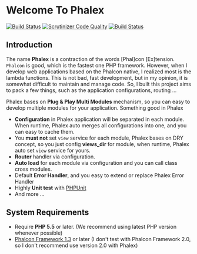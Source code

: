 # Welcome To Phalex

[![Build Status](https://travis-ci.org/tmquang6805/phalex.svg?branch=master)](https://travis-ci.org/tmquang6805/phalex)
[![Scrutinizer Code Quality](https://scrutinizer-ci.com/g/tmquang6805/phalex/badges/quality-score.png?b=master)](https://scrutinizer-ci.com/g/tmquang6805/phalex/?branch=master)
[![Build Status](https://scrutinizer-ci.com/g/tmquang6805/phalex/badges/build.png?b=master)](https://scrutinizer-ci.com/g/tmquang6805/phalex/build-status/master)

## Introduction

The name **Phalex** is a contraction of the words [Phal]con [Ex]tension.  
`Phalcon` is good, which is the fastest one PHP framework. However, when I develop web applications based on the Phalcon native, I realized most is the lambda functions. This is not bad, fast development, but in my opinion, it is somewhat difficult to maintain and manage code. So, I built this project aims to pack a few things, such as the application configurations, routing ...

Phalex bases on **Plug & Play Multi Modules** mechanism, so you can easy to develop multiple modules for your application. Something good in Phalex

- **Configuration** in Phalex application will be separated in each module. When runtime, Phalex auto merges all configurations into one, and you can easy to cache them.
- You **must not** set `view` service for each module, Phalex bases on DRY concept, so you just config **views_dir** for module, when runtime, Phalex auto set `view` service for yours.
- **Router** handler via configuration.
- **Auto load** for each module via configuration and you can call class cross modules.
- Default **Error Handler**, and you easy to extend or replace Phalex Error Handler
- Highly **Unit test** with [PHPUnit](https://phpunit.de/)
- And more ...
 
## System Requirements

- Require **PHP 5.5** or later. (We recommend using latest PHP version whenever possible)
- [Phalcon Framework 1.3](http://phalconphp.com/en/) or later (I don't test with Phalcon Framework 2.0, so I don't recommend use version 2.0 with Phalex)

